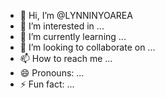 - 👋 Hi, I’m @LYNNINYOAREA
- 👀 I’m interested in ...
- 🌱 I’m currently learning ...
- 💞️ I’m looking to collaborate on ...
- 📫 How to reach me ...
- 😄 Pronouns: ...
- ⚡ Fun fact: ...

<!---
LYNNINYOAREA/LYNNINYOAREA is a ✨ special ✨ repository because its `README.md` (this file) appears on your GitHub profile.
You can click the Preview link to take a look at your changes.
--->
